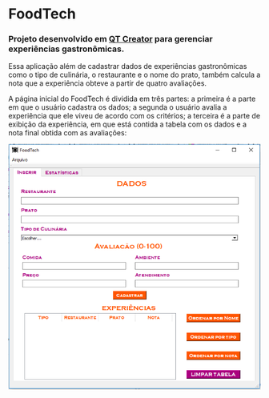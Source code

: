 # FoodTech

### Projeto desenvolvido em [QT Creator](http://www.qt.io) para gerenciar experiências gastronômicas.

Essa aplicação além de cadastrar dados de experiências gastronômicas como o tipo de culinária, o restaurante e o nome do prato, também calcula a nota que a experiência obteve a partir de quatro avaliações.

A página inicial do FoodTech é dividida em três partes: a primeira é a parte em que o usuário cadastra os dados; a segunda o usuário avalia a experiência que ele viveu de acordo com os critérios; a terceira é a parte de exibição da experiência, em que está contida a tabela com os dados e a nota final obtida com as avaliações:

![](figuras/pagina_inicial.PNG)





